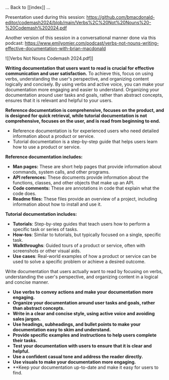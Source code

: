 
... Back to [[index]] ...


Presentation used during this session: https://github.com/bmacdonald-editor/codemash2024/blob/main/Verbs%2C%20Not%20Nouns%20-%20Codemash%202024.pdf


Another version of this session in a conversational manner done via this podcast: https://www.emilyomier.com/podcast/verbs-not-nouns-writing-effective-documentation-with-brian-macdonald


![[Verbs Not Nouns Codemash 2024.pdf]]





**Writing documentation that users want to read is crucial for effective communication and user satisfaction.** To achieve this, focus on using verbs, understanding the user's perspective, and organizing content logically and concisely. By using verbs and active voice, you can make your documentation more engaging and easier to understand. Organizing your documentation around user tasks and goals, rather than abstract concepts, ensures that it is relevant and helpful to your users.



**Reference documentation is comprehensive, focuses on the product, and is designed for quick retrieval, while tutorial documentation is not comprehensive, focuses on the user, and is read from beginning to end.**

- Reference documentation is for experienced users who need detailed information about a product or service.
- Tutorial documentation is a step-by-step guide that helps users learn how to use a product or service.

**Reference documentation includes:**

- **Man pages:** These are short help pages that provide information about commands, system calls, and other programs.
- **API references:** These documents provide information about the functions, classes, and other objects that make up an API.
- **Code comments:** These are annotations in code that explain what the code does.
- **Readme files:** These files provide an overview of a project, including information about how to install and use it.

**Tutorial documentation includes:**

- **Tutorials**: Step-by-step guides that teach users how to perform a specific task or series of tasks.
- **How-tos**: Similar to tutorials, but typically focused on a single, specific task.
- **Walkthroughs**: Guided tours of a product or service, often with screenshots or other visual aids.
- **Use cases**: Real-world examples of how a product or service can be used to solve a specific problem or achieve a desired outcome.


Write documentation that users actually want to read by focusing on verbs, understanding the user's perspective, and organizing content in a logical and concise manner.

- **Use verbs to convey actions and make your documentation more engaging.**
- **Organize your documentation around user tasks and goals, rather than abstract concepts.**
- **Write in a clear and concise style, using active voice and avoiding sales jargon.**
- **Use headings, subheadings, and bullet points to make your documentation easy to skim and understand.**
- **Provide specific examples and instructions to help users complete their tasks.**
- **Test your documentation with users to ensure that it is clear and helpful.**
- **Use a confident casual tone and address the reader directly.**
- **Use visuals to make your documentation more engaging.**
- **Keep your documentation up-to-date and make it easy for users to find.